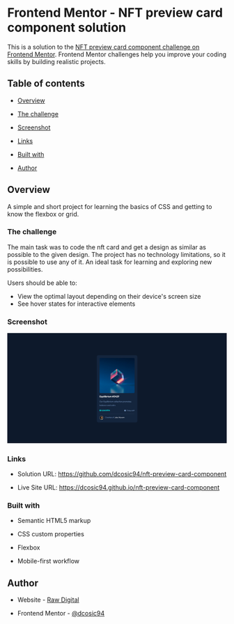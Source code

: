 # Frontend Mentor - NFT preview card component solution

This is a solution to the [NFT preview card component challenge on Frontend Mentor](https://www.frontendmentor.io/challenges/nft-preview-card-component-SbdUL_w0U). Frontend Mentor challenges help you improve your coding skills by building realistic projects.

  
## Table of contents


- [Overview](#overview)

- [The challenge](#the-challenge)

- [Screenshot](#screenshot)

- [Links](#links)

- [Built with](#built-with)

- [Author](#author)



  

## Overview

A simple and short project for learning the basics of CSS and getting to know the flexbox or grid.
  

### The challenge

The main task was to code the nft card and get a design as similar as possible to the given design. The project has no technology limitations, so it is possible to use any of it. An ideal task for learning and exploring new possibilities.

Users should be able to:

- View the optimal layout depending on their device's screen size
- See hover states for interactive elements

  
### Screenshot

![](./screenshot.png)


### Links

- Solution URL: https://github.com/dcosic94/nft-preview-card-component

- Live Site URL: https://dcosic94.github.io/nft-preview-card-component


### Built with

- Semantic HTML5 markup

- CSS custom properties

- Flexbox

- Mobile-first workflow


## Author

- Website - [Raw Digital](https://rawdigital.hr)

- Frontend Mentor - [@dcosic94](https://www.frontendmentor.io/profile/dcosic94)
  